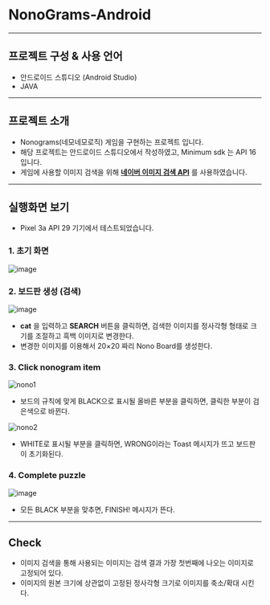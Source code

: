 # NonoGrams-Android

***

## 프로젝트 구성 & 사용 언어
- 안드로이드 스튜디오 (Android Studio)
- JAVA

***

## 프로젝트 소개

- Nonograms(네모네모로직) 게임을 구현하는 프로젝트 입니다.
- 해당 프로젝트는 안드로이드 스튜디오에서 작성하였고, Minimum sdk 는 API 16입니다.
- 게임에 사용할 이미지 검색을 위해 [__네이버 이미지 검색 API__](https://developers.naver.com/docs/search/image/) 를 사용하였습니다.


***

## 실행화면 보기

- Pixel 3a API 29 기기에서 테스트되었습니다.

### 1. 초기 화면

![image](https://user-images.githubusercontent.com/71871348/116051249-575cfa00-a6b3-11eb-9c71-b3dc98382ffc.png)


### 2. 보드판 생성 (검색)

![image](https://user-images.githubusercontent.com/71871348/116051560-b15dbf80-a6b3-11eb-92cc-70bd6ddc1f46.png)

- __cat__ 을 입력하고 __SEARCH__ 버튼을 클릭하면, 검색한 이미지를 정사각형 형태로 크기를 조절하고 흑백 이미지로 변경한다.
- 변경한 이미지를 이용해서 20×20 짜리 Nono Board를 생성한다.

### 3. Click nonogram item

![nono1](https://user-images.githubusercontent.com/71871348/116052756-e61e4680-a6b4-11eb-9ceb-3519e974273e.gif)

- 보드의 규칙에 맞게 BLACK으로 표시될 올바른 부분을 클릭하면, 클릭한 부분이 검은색으로 바뀐다.

![nono2](https://user-images.githubusercontent.com/71871348/116052876-09e18c80-a6b5-11eb-8103-c76c71966f39.gif)

- WHITE로 표시될 부분을 클릭하면, WRONG이라는 Toast 메시지가 뜨고 보드판이 초기화된다.

### 4. Complete puzzle

![image](https://user-images.githubusercontent.com/71871348/116053562-cb000680-a6b5-11eb-8cc7-61a648eb53ee.png)

- 모든 BLACK 부분을 맞추면, FINISH! 메시지가 뜬다.

***

## Check

- 이미지 검색을 통해 사용되는 이미지는 검색 결과 가장 첫번째에 나오는 이미지로 고정되어 있다.
- 이미지의 원본 크기에 상관없이 고정된 정사각형 크기로 이미지를 축소/확대 시킨다.









